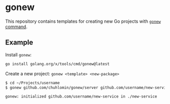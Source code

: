 # gonew

This repository contains templates for creating new Go projects with [`gonew` command](https://go.dev/blog/gonew).

## Example

Install `gonew`:

```bash
go install golang.org/x/tools/cmd/gonew@latest
```

Create a new project: `gonew <template> <new-package>`

```bash
$ cd ~/Projects/username
$ gonew github.com/chuhlomin/gonew/server github.com/username/new-service

gonew: initialized github.com/username/new-service in ./new-service
```
